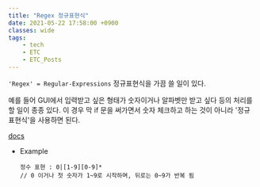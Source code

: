 ```yaml
---
title: "Regex 정규표현식"
date: 2021-05-22 17:58:00 +0900
classes: wide
tags:
    - tech
    - ETC
    - ETC_Posts
---
```


`'Regex' = Regular-Expressions` 정규표현식을 가끔 쓸 일이 있다.

예를 들어 GUI에서 입력받고 싶은 형태가 숫자이거나 알파벳만 받고 싶다 등의 처리를 할 일이 종종 있다. 이 경우 막 if 문을 써가면서 숫자 체크하고 하는 것이 아니라 '정규 표현식'을 사용하면 된다.

[docs](http://www.regular-expressions.info/)

- Example

    ```
    정수 표현 : 0|[1-9][0-9]*
    // 0 이거나 첫 숫자가 1~9로 시작하며, 뒤로는 0~9가 반복 됨
    ```
